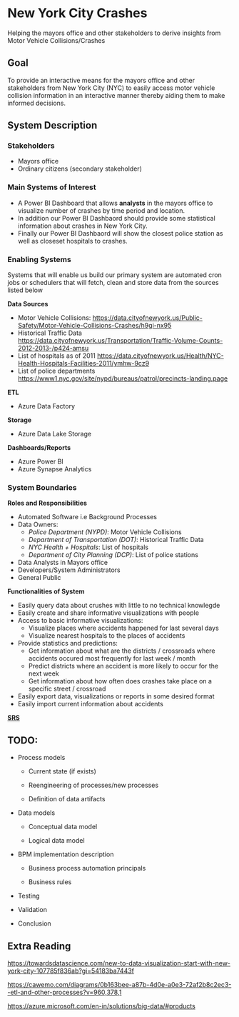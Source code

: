 # New York City Crashes

Helping the mayors office and other stakeholders to derive insights from Motor Vehicle Collisions/Crashes

## Goal

To provide an interactive means for the mayors office and other stakeholders from New York City (NYC) to easily access motor vehicle collision information in an interactive manner thereby aiding them to make informed decisions.

## System Description

### Stakeholders

* Mayors office
* Ordinary citizens (secondary stakeholder)

### Main Systems of Interest
* A Power BI Dashboard that allows **analysts** in the mayors office to visualize number of crashes by time period and location. 
* In addition our Power BI Dashbaord should provide some statistical information about crashes in New York City.
* Finally our Power BI Dashbaord will show the closest police station as well as closeset hospitals to crashes.

### Enabling Systems
Systems that will enable us build our primary system are automated cron jobs or schedulers that will fetch, clean and store data from the sources listed below

**Data Sources**

* Motor Vehicle Collisions:
  https://data.cityofnewyork.us/Public-Safety/Motor-Vehicle-Collisions-Crashes/h9gi-nx95
* Historical Traffic Data
  https://data.cityofnewyork.us/Transportation/Traffic-Volume-Counts-2012-2013-/p424-amsu
* List of hospitals as of 2011
  https://data.cityofnewyork.us/Health/NYC-Health-Hospitals-Facilities-2011/ymhw-9cz9
* List of police departments
  https://www1.nyc.gov/site/nypd/bureaus/patrol/precincts-landing.page

**ETL**
* Azure Data Factory

**Storage**
* Azure Data Lake Storage

**Dashboards/Reports**
* Azure Power BI
* Azure Synapse Analytics

### System Boundaries
**Roles and Responsibilities**

* Automated Software i.e Background Processes
* Data Owners:
  - *Police Department (NYPD)*: Motor Vehicle Collisions
  - *Department of Transportation (DOT)*: Historical Traffic Data
  - *NYC Health + Hospitals*: List of hospitals
  - *Department of City Planning (DCP)*: List of police stations
* Data Analysts in Mayors office
* Developers/System Administrators
* General Public


**Functionalities of System**

* Easily query data about crushes with little to no technical knowlegde
* Easily create and share informative visualizations with people
* Access to basic informative visualizations:
  * Visualize places where accidents happened for last several days
  * Visualize nearest hospitals to the places of accidents
* Provide statistics and predictions:
  * Get information about what are the districts / crossroads where accidents occured most frequently for last week / month
  * Predict districts where an accident is more likely to occur for the next week
  * Get information about how often does crashes take place on a specific street / crossroad
* Easily export data, visualizations or reports in some desired format
* Easily import current information about accidents

[**SRS**](documents/srs_nyc-crashes) 


## TODO:

* Process models 

  * Current state (if exists) 

  * Reengineering of processes/new processes 

  * Definition of data artifacts 

* Data models 

  * Conceptual data model 

  * Logical data model 

* BPM implementation description 

  * Business process automation principals 

  * Business rules 

* Testing 

* Validation 

* Conclusion 



## Extra Reading

https://towardsdatascience.com/new-to-data-visualization-start-with-new-york-city-107785f836ab?gi=54183ba7443f

https://cawemo.com/diagrams/0b163bee-a87b-4d0e-a0e3-72af2b8c2ec3--etl-and-other-processes?v=960,378,1


https://azure.microsoft.com/en-in/solutions/big-data/#products
